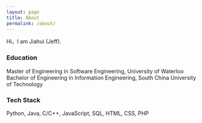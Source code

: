 ```yaml
---
layout: page
title: About
permalink: /about/
---
```


Hi，I am Jiahui (Jeff).

### Education
Master of Engineering in Software Engineering, University of Waterloo  
Bachelor of Engineering in Information Engineering, South China University of Technology

### Tech Stack
Python, Java, C/C++, JavaScript, SQL, HTML, CSS, PHP







